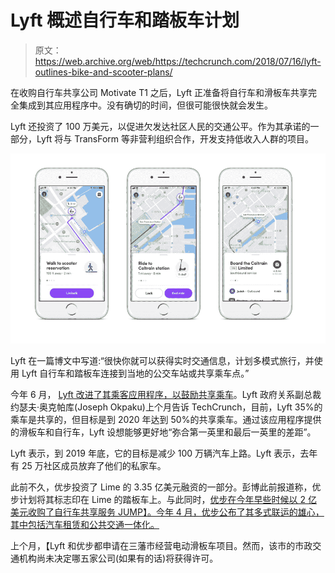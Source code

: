 # Lyft 概述自行车和踏板车计划 

> 原文：<https://web.archive.org/web/https://techcrunch.com/2018/07/16/lyft-outlines-bike-and-scooter-plans/>

在收购自行车共享公司 Motivate T1 之后，Lyft 正准备将自行车和滑板车共享完全集成到其应用程序中。没有确切的时间，但很可能很快就会发生。

Lyft 还投资了 100 万美元，以促进欠发达社区人民的交通公平。作为其承诺的一部分，Lyft 将与 TransForm 等非营利组织合作，开发支持低收入人群的项目。

![](img/cfb99bd2e78ba456feb45726b2a07855.png)

Lyft 在一篇博文中写道:“很快你就可以获得实时交通信息，计划多模式旅行，并使用 Lyft 自行车和踏板车连接到当地的公交车站或共享乘车点。”

今年 6 月， [Lyft 改进了其乘客应用程序，以鼓励共享乘车](https://web.archive.org/web/20221025230902/https://techcrunch.com/2018/06/07/lyft-redesigns-rider-app-to-encourage-shared-rides/)。Lyft 政府关系副总裁约瑟夫·奥克帕库(Joseph Okpaku)上个月告诉 TechCrunch，目前，Lyft 35%的乘车是共享的，但目标是到 2020 年达到 50%的共享乘车。通过该应用程序提供的滑板车和自行车，Lyft 设想能够更好地“弥合第一英里和最后一英里的差距”。

Lyft 表示，到 2019 年底，它的目标是减少 100 万辆汽车上路。Lyft 表示，去年有 25 万社区成员放弃了他们的私家车。

此前不久，优步投资了 Lime 的 3.35 亿美元融资的一部分。彭博此前报道称，优步计划将其标志印在 Lime 的踏板车上。与此同时，[优步在今年早些时候以 2 亿美元收购了自行车共享服务 JUMP】。今年 4 月，优步公布了其多式联运的雄心，其中包括汽车租赁和公共交通一体化。](https://web.archive.org/web/20221025230902/https://techcrunch.com/2018/04/09/uber-acquires-bike-share-startup-jump/)

上个月，【Lyft 和优步都申请在三藩市经营电动滑板车项目。然而，该市的市政交通机构尚未决定哪五家公司(如果有的话)将获得许可。